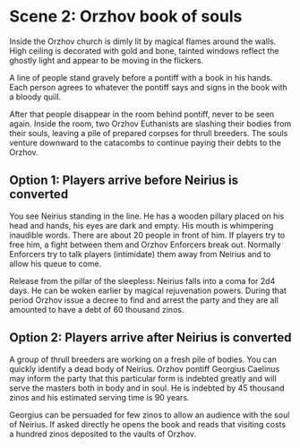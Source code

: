 # Scene 2: Orzhov book of souls

Inside the Orzhov church is dimly lit by magical flames around the walls. High
ceiling is decorated with gold and bone, tainted windows reflect the ghostly
light and appear to be moving in the flickers.

A line of people stand gravely before a pontiff with a book in his hands. Each
person agrees to whatever the pontiff says and signs in the book with a bloody
quill.

After that people disappear in the room behind pontiff, never to be seen again.
Inside the room, two Orzhov Euthanists are slashing their bodies from their
souls, leaving a pile of prepared corpses for thrull breeders. The souls
venture downward to the catacombs to continue paying their debts to the Orzhov.

## Option 1: Players arrive before Neirius is converted

You see Neirius standing in the line. He has a wooden pillary placed on his
head and hands, his eyes are dark and empty. His mouth is whimpering inaudible
words. There are about 20 people in front of him. If players try to free him, a
fight between them and Orzhov Enforcers break out. Normally Enforcers try to
talk players (intimidate) them away from Neirius and to allow his queue to
come.

Release from the pillar of the sleepless: Neirius falls into a coma for 2d4
days. He can be woken earlier by magical rejuvenation powers. During that
period Orzhov issue a decree to find and arrest the party and they are all
amounted to have a debt of 60 thousand zinos.

## Option 2: Players arrive after Neirius is converted

A group of thrull breeders are working on a fresh pile of bodies. You can
quickly identify a dead body of Neirius. Orzhov pontiff Georgius Caelinus may
inform the party that this particular form is indebted greatly and will serve
the masters both in body and in soul. He is indebted by 45 thousand zinos and
his estimated serving time is 90 years.

Georgius can be persuaded for few zinos to allow an audience with the soul of
Neirius. If asked directly he opens the book and reads that visiting costs a
hundred zinos deposited to the vaults of Orzhov.

